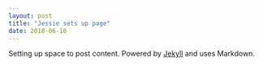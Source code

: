 ```yaml
---
layout: post
title: "Jessie sets up page"
date: 2018-06-18
---
```


Setting up space to post content.  Powered by [Jekyll](http://jekyllrb.com) and uses Markdown.

